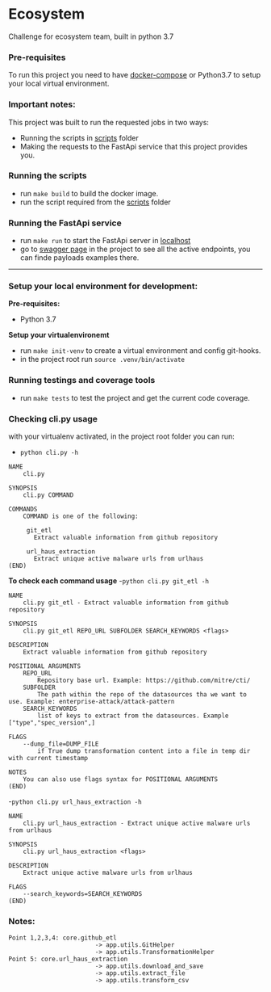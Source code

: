 # Ecosystem
Challenge for ecosystem team, built in python 3.7

### Pre-requisites
To run this project you need to have [docker-compose](https://docs.docker.com/compose/install/) or Python3.7 to setup your local virtual environment.

### Important notes:
This project was built to run the requested jobs in two ways:
- Running the scripts in [scripts](https://github.com/lucasgnavarro/ecosystem-challenge/tree/master/scripts) folder 
- Making the requests to the FastApi service that this project provides you.

### Running the scripts
- run `make build` to build the docker image.
- run the script required from the [scripts](https://github.com/lucasgnavarro/ecosystem-challenge/tree/master/scripts) folder 

### Running the FastApi service
- run `make run` to start the FastApi server in [localhost](http://localhost:8000)
- go to [swagger page](http://localhost:8000/docs) in the project to see all the active endpoints, you can finde payloads examples there.

----
### Setup your local environment for development:
**Pre-requisites:**
- Python 3.7

**Setup your virtualenvironemt**
- run `make init-venv` to create a virtual environment and config git-hooks.
- in the project root run `source .venv/bin/activate`

### Running testings and coverage tools
- run `make tests` to test the project and get the current code coverage.

### Checking cli.py usage
with your virtualenv activated, in the project root folder you can run:
- `python cli.py -h` 
```
NAME
    cli.py

SYNOPSIS
    cli.py COMMAND

COMMANDS
    COMMAND is one of the following:

     git_etl
       Extract valuable information from github repository

     url_haus_extraction
       Extract unique active malware urls from urlhaus
(END)

```
**To check each command usage**
-`python cli.py git_etl -h` 
```
NAME
    cli.py git_etl - Extract valuable information from github repository

SYNOPSIS
    cli.py git_etl REPO_URL SUBFOLDER SEARCH_KEYWORDS <flags>

DESCRIPTION
    Extract valuable information from github repository

POSITIONAL ARGUMENTS
    REPO_URL
        Repository base url. Example: https://github.com/mitre/cti/
    SUBFOLDER
        The path within the repo of the datasources tha we want to use. Example: enterprise-attack/attack-pattern
    SEARCH_KEYWORDS
        list of keys to extract from the datasources. Example ["type","spec_version",]

FLAGS
    --dump_file=DUMP_FILE
        if True dump transformation content into a file in temp dir with current timestamp

NOTES
    You can also use flags syntax for POSITIONAL ARGUMENTS
(END)

```

-`python cli.py url_haus_extraction -h`
```
NAME
    cli.py url_haus_extraction - Extract unique active malware urls from urlhaus

SYNOPSIS
    cli.py url_haus_extraction <flags>

DESCRIPTION
    Extract unique active malware urls from urlhaus

FLAGS
    --search_keywords=SEARCH_KEYWORDS
(END)

```

### Notes:
```
Point 1,2,3,4: core.github_etl 
                        -> app.utils.GitHelper
                        -> app.utils.TransformationHelper 
Point 5: core.url_haus_extraction
                        -> app.utils.download_and_save
                        -> app.utils.extract_file
                        -> app.utils.transform_csv
```

